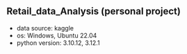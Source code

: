 ## Retail_data_Analysis (personal project)
* data source: kaggle
* os: Windows, Ubuntu 22.04
* python version: 3.10.12, 3.12.1
